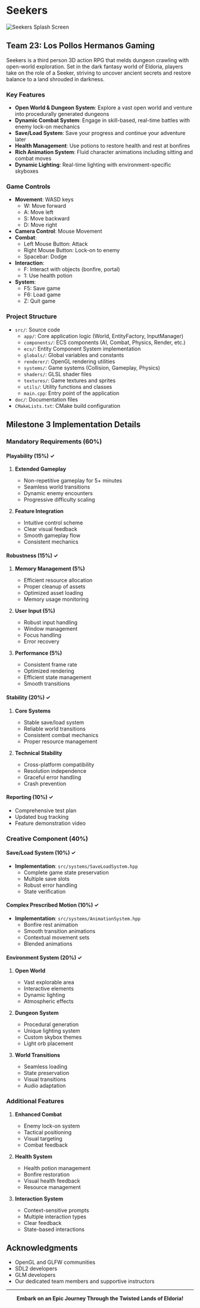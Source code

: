 # Seekers

![Seekers Splash Screen](doc/Splashscreen.jpg)

## Team 23: Los Pollos Hermanos Gaming

Seekers is a third person 3D action RPG that melds dungeon crawling with open-world exploration. Set in the dark fantasy world of Eldoria, players take on the role of a Seeker, striving to uncover ancient secrets and restore balance to a land shrouded in darkness.

### Key Features

- **Open World & Dungeon System**: Explore a vast open world and venture into procedurally generated dungeons
- **Dynamic Combat System**: Engage in skill-based, real-time battles with enemy lock-on mechanics
- **Save/Load System**: Save your progress and continue your adventure later
- **Health Management**: Use potions to restore health and rest at bonfires
- **Rich Animation System**: Fluid character animations including sitting and combat moves
- **Dynamic Lighting**: Real-time lighting with environment-specific skyboxes

### Game Controls

- **Movement**: WASD keys
  - W: Move forward
  - A: Move left
  - S: Move backward
  - D: Move right
- **Camera Control**: Mouse Movement
- **Combat**:
  - Left Mouse Button: Attack
  - Right Mouse Button: Lock-on to enemy
  - Spacebar: Dodge
- **Interaction**:
  - F: Interact with objects (bonfire, portal)
  - 1: Use health potion
- **System**:
  - F5: Save game
  - F6: Load game
  - Z: Quit game

### Project Structure

- `src/`: Source code
  - `app/`: Core application logic (World, EntityFactory, InputManager)
  - `components/`: ECS components (AI, Combat, Physics, Render, etc.)
  - `ecs/`: Entity Component System implementation
  - `globals/`: Global variables and constants
  - `renderer/`: OpenGL rendering utilities
  - `systems/`: Game systems (Collision, Gameplay, Physics)
  - `shaders/`: GLSL shader files
  - `textures/`: Game textures and sprites
  - `utils/`: Utility functions and classes
  - `main.cpp`: Entry point of the application
- `doc/`: Documentation files
- `CMakeLists.txt`: CMake build configuration

## Milestone 3 Implementation Details

### Mandatory Requirements (60%)

#### Playability (15%) ✓

1. **Extended Gameplay**
   - Non-repetitive gameplay for 5+ minutes
   - Seamless world transitions
   - Dynamic enemy encounters
   - Progressive difficulty scaling

2. **Feature Integration**
   - Intuitive control scheme
   - Clear visual feedback
   - Smooth gameplay flow
   - Consistent mechanics

#### Robustness (15%) ✓

1. **Memory Management (5%)**
   - Efficient resource allocation
   - Proper cleanup of assets
   - Optimized asset loading
   - Memory usage monitoring

2. **User Input (5%)**
   - Robust input handling
   - Window management
   - Focus handling
   - Error recovery

3. **Performance (5%)**
   - Consistent frame rate
   - Optimized rendering
   - Efficient state management
   - Smooth transitions

#### Stability (20%) ✓

1. **Core Systems**
   - Stable save/load system
   - Reliable world transitions
   - Consistent combat mechanics
   - Proper resource management

2. **Technical Stability**
   - Cross-platform compatibility
   - Resolution independence
   - Graceful error handling
   - Crash prevention

#### Reporting (10%) ✓
- Comprehensive test plan
- Updated bug tracking
- Feature demonstration video

### Creative Component (40%)

#### Save/Load System (10%) ✓
- **Implementation**: `src/systems/SaveLoadSystem.hpp`
  - Complete game state preservation
  - Multiple save slots
  - Robust error handling
  - State verification

#### Complex Prescribed Motion (10%) ✓
- **Implementation**: `src/systems/AnimationSystem.hpp`
  - Bonfire rest animation
  - Smooth transition animations
  - Contextual movement sets
  - Blended animations

#### Environment System (20%) ✓

1. **Open World**
   - Vast explorable area
   - Interactive elements
   - Dynamic lighting
   - Atmospheric effects

2. **Dungeon System**
   - Procedural generation
   - Unique lighting system
   - Custom skybox themes
   - Light orb placement

3. **World Transitions**
   - Seamless loading
   - State preservation
   - Visual transitions
   - Audio adaptation

### Additional Features

1. **Enhanced Combat**
   - Enemy lock-on system
   - Tactical positioning
   - Visual targeting
   - Combat feedback

2. **Health System**
   - Health potion management
   - Bonfire restoration
   - Visual health feedback
   - Resource management

3. **Interaction System**
   - Context-sensitive prompts
   - Multiple interaction types
   - Clear feedback
   - State-based interactions

## Acknowledgments

- OpenGL and GLFW communities
- SDL2 developers
- GLM developers
- Our dedicated team members and supportive instructors

---

<p align="center">
    <strong>Embark on an Epic Journey Through the Twisted Lands of Eldoria!</strong>
</p>
